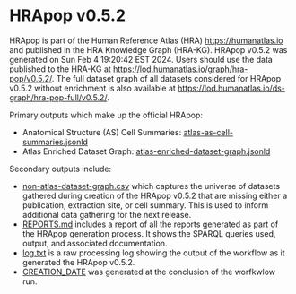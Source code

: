 # HRApop v0.5.2

HRApop is part of the Human Reference Atlas (HRA) <https://humanatlas.io> and published in the HRA Knowledge Graph (HRA-KG). HRApop v0.5.2 was generated on Sun Feb  4 19:20:42 EST 2024. Users should use the data published to the HRA-KG at <https://lod.humanatlas.io/graph/hra-pop/v0.5.2/>. The full dataset graph of all datasets considered for HRApop v0.5.2 without enrichment is also available at <https://lod.humanatlas.io/ds-graph/hra-pop-full/v0.5.2/>.

Primary outputs which make up the official HRApop:

* Anatomical Structure (AS) Cell Summaries: [atlas-as-cell-summaries.jsonld](atlas-as-cell-summaries.jsonld)
* Atlas Enriched Dataset Graph: [atlas-enriched-dataset-graph.jsonld](atlas-enriched-dataset-graph.jsonld)

Secondary outputs include:

* [non-atlas-dataset-graph.csv](non-atlas-dataset-graph.csv) which captures the universe of datasets gathered during creation of the HRApop v0.5.2 that are missing either a publication, extraction site, or cell summary. This is used to inform additional data gathering for the next release.
* [REPORTS.md](REPORTS.md) includes a report of all the reports generated as part of the HRApop generation process. It shows the SPARQL queries used, output, and associated documentation.
* [log.txt](log.txt) is a raw processing log showing the output of the workflow as it generated the HRApop v0.5.2.
* [CREATION_DATE](CREATION_DATE) was generated at the conclusion of the worfkwlow run.
